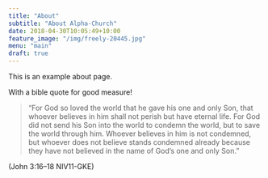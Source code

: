 ```yaml
---
title: "About"
subtitle: "About Alpha-Church"
date: 2018-04-30T10:05:49+10:00
feature_image: "/img/freely-20445.jpg"
menu: "main"
draft: true
---
```


This is an example about page.

With a bible quote for good measure!

> “For God so loved the world that he gave his one and only Son, that whoever believes in him shall not perish but have eternal life. For God did not send his Son into the world to condemn the world, but to save the world through him. Whoever believes in him is not condemned, but whoever does not believe stands condemned already because they have not believed in the name of God’s one and only Son.”

(John 3:16–18 NIV11-GKE)

